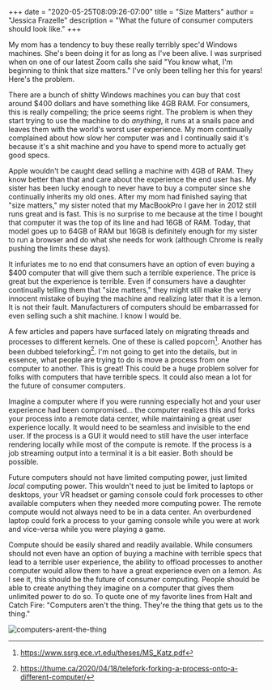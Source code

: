 +++
date = "2020-05-25T08:09:26-07:00" 
title = "Size Matters" 
author = "Jessica Frazelle" 
description = "What the future of consumer computers should look like." 
+++

My mom has a tendency to buy these really terribly spec'd Windows machines.
She's been doing it for as long as I've been alive. I was surprised when on one
of our latest Zoom calls she said "You know what, I'm beginning to think that
size matters." I've only been telling her this for years! Here's the problem.

There are a bunch of shitty Windows machines you can buy that cost around $400
dollars and have something like 4GB RAM. For consumers, this is really
compelling; the price seems right. The problem is when they start trying to use
the machine to do _anything_, it runs at a snails pace and leaves them with the
world's worst user experience. My mom continually complained about how slow her
computer was and I continually said it's because it's a shit machine and you
have to spend more to actually get good specs.

Apple wouldn't be caught dead selling a machine with 4GB of RAM. They know
better than that and care about the experience the end user has. My sister has
been lucky enough to never have to buy a computer since she continually inherits
my old ones. After my mom had finished saying that "size matters," my sister
noted that my MacBookPro I gave her in 2012 still runs great and is fast. This
is no surprise to me because at the time I bought that computer it was the top
of its line and had 16GB of RAM. Today, that model goes up to 64GB of RAM but
16GB is definitely enough for my sister to run a browser and do what she needs
for work (although Chrome is really pushing the limits these days).

It infuriates me to no end that consumers have an option of even buying a $400
computer that will give them such a terrible experience. The price is great but
the experience is terrible. Even if consumers have a daughter continually
telling them that "size matters," they might still make the very innocent
mistake of buying the machine and realizing later that it is a lemon. It is not
their fault. Manufacturers of computers should be embarrassed for even selling
such a shit machine. I know I would be.

A few articles and papers have surfaced lately on migrating threads and processes
to different kernels. One of these is called popcorn[^1]. Another has been
dubbed teleforking[^2]. I'm not going to get into the details, but in essence, 
what people are trying to do is move
a process from one computer to another. This is great! This could be a huge
problem solver for folks with computers that have terrible specs. It could
also mean a lot for the future of consumer computers.

Imagine a computer where if you were running especially hot and your user
experience had been compromised... the computer realizes this and forks your 
process into a remote data center, 
while maintaining a great user experience locally. It would need to be seamless and
invisible to the end user. If the process is a GUI it would need to still have
the user interface rendering locally while most of the compute is remote. If the
process is a job streaming output into a terminal it is a bit easier. Both
should be possible.

Future computers should not have limited computing power, just limited _local_
computing power. This wouldn't need to just be limited to laptops or desktops,
your VR headset or gaming console could fork processes to other available
computers when they needed more computing power. The remote compute would not
always need to be in a data center. An overburdened laptop could fork a process
to your gaming console while you were at work and vice-versa while you were
playing a game.

Compute should be easily shared and readily available. While consumers should
not even have an option of buying a machine with terrible specs that lead to
a terrible user experience, the ability to offload processes to another computer
would allow them to have a great experience even on a lemon. As I see it, this
should be the future of consumer computing. People should be able to create
anything they imagine on a computer that gives them unlimited power to do so. To
quote one of my favorite lines from Halt and Catch Fire: "Computers aren't the
thing. They're the thing that gets us to the thing."

![computers-arent-the-thing](/img/computers-arent-the-thing.gif)

[^1]: https://www.ssrg.ece.vt.edu/theses/MS_Katz.pdf
[^2]: https://thume.ca/2020/04/18/telefork-forking-a-process-onto-a-different-computer/
